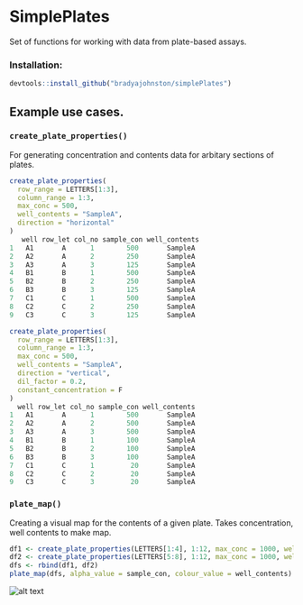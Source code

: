 # SimplePlates

Set of functions for working with data from plate-based assays.

### Installation:
```r
devtools::install_github("bradyajohnston/simplePlates")
```

## Example use cases. 
### `create_plate_properties()`

For generating concentration and contents data for arbitary sections of plates.

```r
create_plate_properties(
  row_range = LETTERS[1:3], 
  column_range = 1:3, 
  max_conc = 500, 
  well_contents = "SampleA", 
  direction = "horizontal"
)
   well row_let col_no sample_con well_contents
1   A1       A      1        500       SampleA
2   A2       A      2        250       SampleA
3   A3       A      3        125       SampleA
4   B1       B      1        500       SampleA
5   B2       B      2        250       SampleA
6   B3       B      3        125       SampleA
7   C1       C      1        500       SampleA
8   C2       C      2        250       SampleA
9   C3       C      3        125       SampleA

create_plate_properties(
  row_range = LETTERS[1:3], 
  column_range = 1:3, 
  max_conc = 500, 
  well_contents = "SampleA", 
  direction = "vertical", 
  dil_factor = 0.2, 
  constant_concentration = F
)
  well row_let col_no sample_con well_contents
1   A1       A      1        500       SampleA
2   A2       A      2        500       SampleA
3   A3       A      3        500       SampleA
4   B1       B      1        100       SampleA
5   B2       B      2        100       SampleA
6   B3       B      3        100       SampleA
7   C1       C      1         20       SampleA
8   C2       C      2         20       SampleA
9   C3       C      3         20       SampleA
```

### `plate_map()`

Creating a visual map for the contents of a given plate. Takes concentration, well contents to make map.

```r
df1 <- create_plate_properties(LETTERS[1:4], 1:12, max_conc = 1000, well_contents = "SampleA")
df2 <- create_plate_properties(LETTERS[5:8], 1:12, max_conc = 1000, well_contents = "SampleB")
dfs <- rbind(df1, df2)
plate_map(dfs, alpha_value = sample_con, colour_value = well_contents)
```

![alt text](https://i.imgur.com/waYPFtk.png "Title Text")
